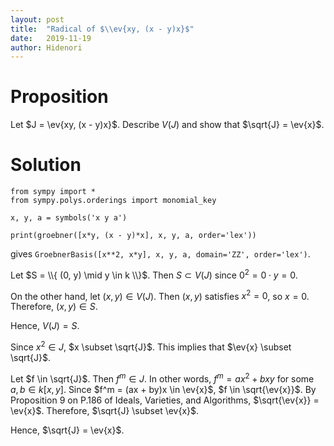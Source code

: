 ```yaml
---
layout: post
title:  "Radical of $\\ev{xy, (x - y)x}$"
date:   2019-11-19
author: Hidenori
---
```


# Proposition
Let $J = \ev{xy, (x - y)x}$.
Describe $V(J)$ and show that $\sqrt{J} = \ev{x}$.

# Solution

    from sympy import *
    from sympy.polys.orderings import monomial_key

    x, y, a = symbols('x y a')

    print(groebner([x*y, (x - y)*x], x, y, a, order='lex'))

gives `GroebnerBasis([x**2, x*y], x, y, a, domain='ZZ', order='lex')`.

Let $S = \\{ (0, y) \mid y \in k \\}$.
Then $S \subset V(J)$ since $0^2 = 0 \cdot y = 0$.

On the other hand, let $(x, y) \in V(J)$.
Then $(x, y)$ satisfies $x^2 = 0$, so $x = 0$.
Therefore, $(x, y) \in S$.

Hence, $V(J) = S$.

Since $x^2 \in J$, $x \subset \sqrt{J}$.
This implies that $\ev{x} \subset \sqrt{J}$.

Let $f \in \sqrt{J}$.
Then $f^m \in J$.
In other words, $f^m = ax^2 + bxy$ for some $a, b \in k[x, y]$.
Since $f^m = (ax + by)x \in \ev{x}$, $f \in \sqrt{\ev{x}}$.
By Proposition 9 on P.186 of Ideals, Varieties, and Algorithms, $\sqrt{\ev{x}} = \ev{x}$.
Therefore, $\sqrt{J} \subset \ev{x}$.

Hence, $\sqrt{J} = \ev{x}$.
